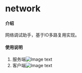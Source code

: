 # network

#### 介绍
网络调试助手，基于IO多路复用实现。

#### 使用说明

1. 服务端![Image text](http://s.twinking.cn/files/images/network2.png)
2. 客户端![Image text](http://s.twinking.cn/files/images/network3.png)
